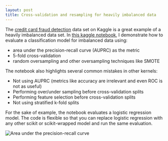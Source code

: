 ```yaml
---
layout: post
title: Cross-validation and resampling for heavily imbalanced data
---
```


The [credit card fraud detection](https://www.kaggle.com/mlg-ulb/creditcardfraud) data set on Kaggle is a great example of a heavily imbalanced data set. In [this kaggle notebook](https://www.kaggle.com/lane203j/auprc-5-fold-c-v-and-resampling-methods/notebook), I demonstrate how to evaluate a classification model for imbalanced data using: 

- area under the precision-recall curve (AUPRC) as the metric
- 5-fold cross-validation 
- random oversampling and other oversampling techniques like SMOTE

The notebook also highlights several common mistakes in other kernels:

- Not using AUPRC (metrics like accuracy are irrelevant and even ROC is not as useful)
- Performing over/under sampling before cross-validation splits
- Performing feature selection before cross-validation splits
- Not using stratified k-fold splits

For the sake of example, the notebook evaluates a logistic regression model. The code is flexible so that you can replace logistic regression with any other scikit or scikit-wrapped model and run the same evaluation.

![Area under the precision-recall curve](https://github.com/lane203j/lane203j.github.io/blob/master/images/auprc.png)
